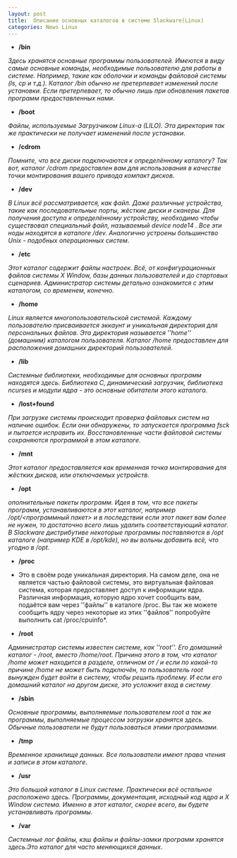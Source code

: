 ```yaml
---
layout: post
title:  Описание основных каталогов в системе Slackware(Linux)
categories: News Linux
---
```


- **/bin** 

 *Здесь хранятся основные программы пользователей. Имеются в виду самые основные команды, 
  необходимые пользователю для работы в системе. Например, такие как оболочки и команды файловой 
  системы (ls, cp и т.д.). Каталог /bin обычно не претерпевает изменений после установки. Если 
 претерпевает, то обычно лишь при обновления пакетов программ предоставленных нами*.

- **/boot** 

 *Файлы, используемые Загрузчиком Linux-a (LILO). Эта директория так же практически не получает 
 изменений после установки*.

- **/cdrom** 

 *Помните, что все диски подключаются к определённому каталогу? Так вот, каталог /cdrom 
 предоставлен вам для использования в качестве точки монтирования вашего привода компакт дисков*.

- **/dev** 

 *В Linux всё рассматривается, как файл. Даже различные устройства, такие как последовательные 
  порты, жёсткие диски и сканеры. Для получения доступа к определённому устройству, необходимо 
  чтобы существовал специальный файл, называемый device node14 . Все эти ноды находятся в 
 каталоге /dev. Аналогично устроены большинство Unix - подобных операционных систем*.

- **/etc** 

 *Этот каталог содержит файлы настроек. Всё, от конфигурационных файлов системы X Window, базы 
  данных пользователей и до стартовых сценариев. Администратор системы детально ознакомится с 
 этим каталогом, со временем, конечно*.

- **/home** 

 *Linux является многопользовательской системой. Каждому пользователю присваивается эккаунт и 
  уникальная директория для персональных файлов. Эта директория называется ''home'' (домашним) 
 каталогом пользователя. Каталог /home предоставлен для расположения домашних директорий 
 пользователей*.

- **/lib** 

 *Системные библиотеки, необходимые для основных программ находятся здесь. Библиотека C, 
 динамический загрузчик, библиотека ncurses и модули ядра - это основные обитатели этого каталога*.

- **/lost+found** 

 *При загрузке системы происходит проверка файловых систем на наличие ошибок. Если они обнаружены,
  то запускается программа fsck и пытается исправить их. Восстановленные части файловой системы 
 сохраняются программой в этом каталоге*.

- **/mnt** 

 *Этот каталог предоставляется как временная точка монтирования для жёстких дисков, или 
 отключаемых устройств*.

- **/opt** 

 *ополнительные пакеты программ. Идея в том, что все пакеты программ, устанавливаются в этот 
  каталог, например /opt/<программный пакет> и в последствии если этот пакет вам более не нужен, 
  то достаточно всего лишь удалить соответствующий каталог. В Slackware дистрибутиве некоторые 
 программы поставляются в /opt каталоге (например KDE в /opt/kde), но вы вольны добавить всё, 
 что угодно в /opt*.

- **/proc** 

* Это в своём роде уникальная директория. На самом деле, она не является частью файловой системы, 
  это виртуальная файловая система, которая предоставляет доступ к информации ядра. Различная 
  информация, которую ядро хочет сообщить вам, подаётся вам через ''файлы'' в каталоге /proc. Вы 
 так же можете сообщить ядру через некоторые из этих ''файлов'' попробуйте выполнить cat 
  /proc/cpuinfo*.

- **/root** 

 *Администратор системы известен системе, как ''root''. Его домашний каталог - /root, вместо 
  /home/root. Причина этого в том, что каталог /home может находится в разделе, отличном от / и 
  если по какой-то причине /home не может быть подключён, то пользователь root вынужден будет 
  войти в систему, чтобы решить проблему. И если его домашний каталог на другом диске, это 
 усложнит вход в систему*

- **/sbin**

 *Основные программы, выполняемые пользователем root а так же программы, выполняемые процессом 
 загрузки хранятся здесь. Обычные пользователи не будут пользоваться этими программами*.

- **/tmp** 

*Временное хранилище данных. Все пользователи имеют права чтения и записи в этом каталоге*.

- **/usr** 

 *Это большой каталог в Linux системе. Практически всё остальное расположено здесь. Программы, 
  документация, исходный код ядра и X Window система. Именно в этот каталог, скорее всего, вы 
 будете устанавливать программы*.

- **/var** 

*Системные лог файлы, кэш файлы и файлы-замки программ хранятся здесь.Это каталог для часто 
меняющихся данных*.